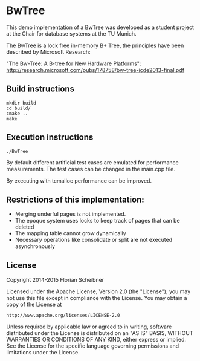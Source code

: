 # BwTree

This demo implementation of a BwTree was developed as a student project at the Chair for database systems at the TU Munich.

The BwTree is a lock free in-memory B+ Tree, the principles have been described by Microsoft Research:

"The Bw-Tree: A B-tree for New Hardware Platforms": http://research.microsoft.com/pubs/178758/bw-tree-icde2013-final.pdf


## Build instructions
    mkdir build
    cd build/
    cmake ..
    make


## Execution instructions
    ./BwTree

By default different artificial test cases are emulated for performance measurements.
The test cases can be changed in the main.cpp file.

By executing with tcmalloc performance can be improved.

## Restrictions of this implementation:
- Merging underful pages is not implemented.
- The epoque system uses locks to keep track of pages that can be deleted
- The mapping table cannot grow dynamically
- Necessary operations like consolidate or split are not executed asynchronously


## License
Copyright 2014-2015 Florian Scheibner

Licensed under the Apache License, Version 2.0 (the "License");
you may not use this file except in compliance with the License.
You may obtain a copy of the License at

    http://www.apache.org/licenses/LICENSE-2.0

Unless required by applicable law or agreed to in writing, software
distributed under the License is distributed on an "AS IS" BASIS,
WITHOUT WARRANTIES OR CONDITIONS OF ANY KIND, either express or implied.
See the License for the specific language governing permissions and
limitations under the License.
